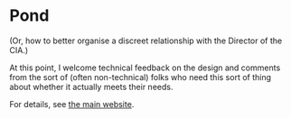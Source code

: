 Pond
====

(Or, how to better organise a discreet relationship with the Director of the CIA.)

At this point, I welcome technical feedback on the design and comments from the sort of (often non-technical) folks who need this sort of thing about whether it actually meets their needs.

For details, see [the main website](https://pond.imperialviolet.org).

